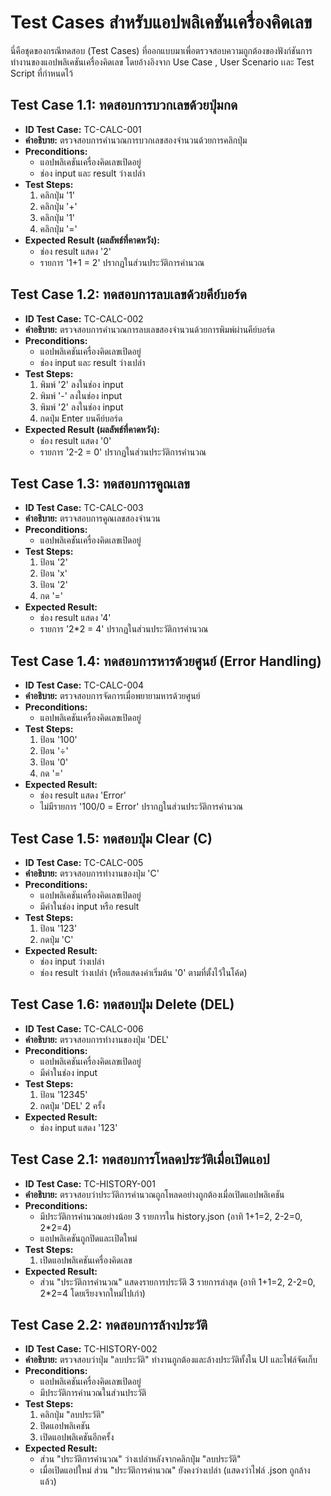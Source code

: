 # **Test Cases สำหรับแอปพลิเคชันเครื่องคิดเลข**

นี่คือชุดของกรณีทดสอบ (Test Cases) ที่ออกแบบมาเพื่อตรวจสอบความถูกต้องของฟังก์ชันการทำงานของแอปพลิเคชันเครื่องคิดเลข โดยอ้างอิงจาก Use Case , User Scenario เเละ Test Script ที่กำหนดไว้

## **Test Case 1.1: ทดสอบการบวกเลขด้วยปุ่มกด**

* **ID Test Case:** TC-CALC-001  
* **คำอธิบาย:** ตรวจสอบการคำนวณการบวกเลขสองจำนวนด้วยการคลิกปุ่ม  
* **Preconditions:**  
  * แอปพลิเคชันเครื่องคิดเลขเปิดอยู่  
  * ช่อง input และ result ว่างเปล่า  
* **Test Steps:**  
  1. คลิกปุ่ม '1'  
  2. คลิกปุ่ม '+'  
  3. คลิกปุ่ม '1'  
  4. คลิกปุ่ม '='  
* **Expected Result (ผลลัพธ์ที่คาดหวัง):**  
  * ช่อง result แสดง '2'  
  * รายการ '1+1 \= 2' ปรากฏในส่วนประวัติการคำนวณ

## **Test Case 1.2: ทดสอบการลบเลขด้วยคีย์บอร์ด**

* **ID Test Case:** TC-CALC-002  
* **คำอธิบาย:** ตรวจสอบการคำนวณการลบเลขสองจำนวนด้วยการพิมพ์ผ่านคีย์บอร์ด  
* **Preconditions:**  
  * แอปพลิเคชันเครื่องคิดเลขเปิดอยู่  
  * ช่อง input และ result ว่างเปล่า  
* **Test Steps:**  
  1. พิมพ์ '2' ลงในช่อง input  
  2. พิมพ์ '-' ลงในช่อง input  
  3. พิมพ์ '2' ลงในช่อง input  
  4. กดปุ่ม Enter บนคีย์บอร์ด  
* **Expected Result (ผลลัพธ์ที่คาดหวัง):**  
  * ช่อง result แสดง '0'  
  * รายการ '2-2 \= 0' ปรากฏในส่วนประวัติการคำนวณ

## **Test Case 1.3: ทดสอบการคูณเลข**

* **ID Test Case:** TC-CALC-003  
* **คำอธิบาย:** ตรวจสอบการคูณเลขสองจำนวน  
* **Preconditions:**  
  * แอปพลิเคชันเครื่องคิดเลขเปิดอยู่  
* **Test Steps:**  
  1. ป้อน '2'  
  2. ป้อน 'x'  
  3. ป้อน '2'  
  4. กด '='  
* **Expected Result:**  
  * ช่อง result แสดง '4'  
  * รายการ '2\*2 \= 4' ปรากฏในส่วนประวัติการคำนวณ

## **Test Case 1.4: ทดสอบการหารด้วยศูนย์ (Error Handling)**

* **ID Test Case:** TC-CALC-004  
* **คำอธิบาย:** ตรวจสอบการจัดการเมื่อพยายามหารด้วยศูนย์  
* **Preconditions:**  
  * แอปพลิเคชันเครื่องคิดเลขเปิดอยู่  
* **Test Steps:**  
  1. ป้อน '100'  
  2. ป้อน '÷'  
  3. ป้อน '0'  
  4. กด '='  
* **Expected Result:**  
  * ช่อง result แสดง 'Error'  
  * ไม่มีรายการ '100/0 \= Error' ปรากฏในส่วนประวัติการคำนวณ

## **Test Case 1.5: ทดสอบปุ่ม Clear (C)**

* **ID Test Case:** TC-CALC-005  
* **คำอธิบาย:** ตรวจสอบการทำงานของปุ่ม 'C'  
* **Preconditions:**  
  * แอปพลิเคชันเครื่องคิดเลขเปิดอยู่  
  * มีค่าในช่อง input หรือ result  
* **Test Steps:**  
  1. ป้อน '123'  
  2. กดปุ่ม 'C'  
* **Expected Result:**  
  * ช่อง input ว่างเปล่า  
  * ช่อง result ว่างเปล่า (หรือแสดงค่าเริ่มต้น '0' ตามที่ตั้งไว้ในโค้ด)

## **Test Case 1.6: ทดสอบปุ่ม Delete (DEL)**

* **ID Test Case:** TC-CALC-006  
* **คำอธิบาย:** ตรวจสอบการทำงานของปุ่ม 'DEL'  
* **Preconditions:**  
  * แอปพลิเคชันเครื่องคิดเลขเปิดอยู่  
  * มีค่าในช่อง input  
* **Test Steps:**  
  1. ป้อน '12345'  
  2. กดปุ่ม 'DEL' 2 ครั้ง  
* **Expected Result:**  
  * ช่อง input แสดง '123'

## **Test Case 2.1: ทดสอบการโหลดประวัติเมื่อเปิดแอป**

* **ID Test Case:** TC-HISTORY-001  
* **คำอธิบาย:** ตรวจสอบว่าประวัติการคำนวณถูกโหลดอย่างถูกต้องเมื่อเปิดแอปพลิเคชัน  
* **Preconditions:**  
  * มีประวัติการคำนวณอย่างน้อย 3 รายการใน history.json (อาทิ 1+1=2, 2-2=0, 2\*2=4)  
  * แอปพลิเคชันถูกปิดและเปิดใหม่  
* **Test Steps:**  
  1. เปิดแอปพลิเคชันเครื่องคิดเลข  
* **Expected Result:**  
  * ส่วน "ประวัติการคำนวณ" แสดงรายการประวัติ 3 รายการล่าสุด (อาทิ 1+1=2, 2-2=0, 2\*2=4 โดยเรียงจากใหม่ไปเก่า)

## **Test Case 2.2: ทดสอบการล้างประวัติ**

* **ID Test Case:** TC-HISTORY-002  
* **คำอธิบาย:** ตรวจสอบว่าปุ่ม "ลบประวัติ" ทำงานถูกต้องและล้างประวัติทั้งใน UI และไฟล์จัดเก็บ  
* **Preconditions:**  
  * แอปพลิเคชันเครื่องคิดเลขเปิดอยู่  
  * มีประวัติการคำนวณในส่วนประวัติ  
* **Test Steps:**  
  1. คลิกปุ่ม "ลบประวัติ"  
  2. ปิดแอปพลิเคชัน  
  3. เปิดแอปพลิเคชันอีกครั้ง  
* **Expected Result:**  
  * ส่วน "ประวัติการคำนวณ" ว่างเปล่าหลังจากคลิกปุ่ม "ลบประวัติ"  
  * เมื่อเปิดแอปใหม่ ส่วน "ประวัติการคำนวณ" ยังคงว่างเปล่า (แสดงว่าไฟล์ .json ถูกล้างแล้ว)
